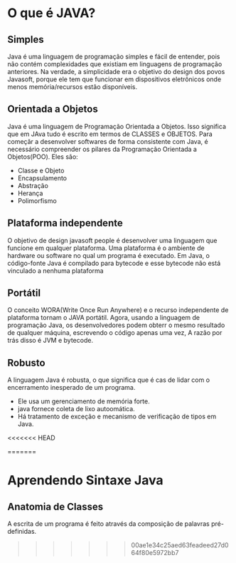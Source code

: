 # O que é JAVA?

## Simples
Java é uma linguagem de programação simples e fácil de entender, pois não contém complexidades que existiam em linguagens de programação anteriores. Na verdade, a simplicidade era o objetivo do design dos povos Javasoft, porque ele tem que funcionar em dispositivos eletrônicos onde menos memória/recursos estão disponíveis.

## Orientada a Objetos
Java é uma linguagem de Programação Orientada a Objetos. Isso significa que em JAva tudo é escrito em termos de CLASSES e OBJETOS.
Para começãr a desenvolver softwares de forma consistente com Java, é necessário compreender os pilares da Programação Orientada a Objetos(POO). Eles são:

 - Classe e Objeto
 - Encapsulamento
 - Abstração
 - Herança
 - Polimorfismo

## Plataforma independente
O objetivo de design javasoft people é desenvolver uma linguagem que funcione em qualquer plataforma. Uma plataforma é o ambiente de hardware ou software no qual um programa é executado.
Em Java, o código-fonte Java é compilado para bytecode e esse bytecode não está vinculado a nenhuma plataforma

## Portátil
O conceito WORA(Write Once Run Anywhere) e o recurso independente de plataforma tornam o JAVA portátil. Agora, usando a linguagem de programação Java, os desenvolvedores podem obterr o mesmo resultado de qualquer máquina, escrevendo o código apenas uma vez, A razão por trás disso é JVM e bytecode.

## Robusto
A linguagem Java é robusta, o que significa que é cas de lidar com o encerramento inesperado de um programa.
 - Ele usa um gerenciamento de memória forte.
 - java fornece coleta de lixo autoomática.
 - Há tratamento de exceção e mecanismo de verificação de tipos em Java.

<<<<<<< HEAD
 
=======
 # Aprendendo Sintaxe Java
 
 ## Anatomia de Classes

 A escrita de um programa é feito através da composição de palavras pré-definidas.
>>>>>>> 00ae1e34c25aed63feadeed27d064f80e5972bb7

